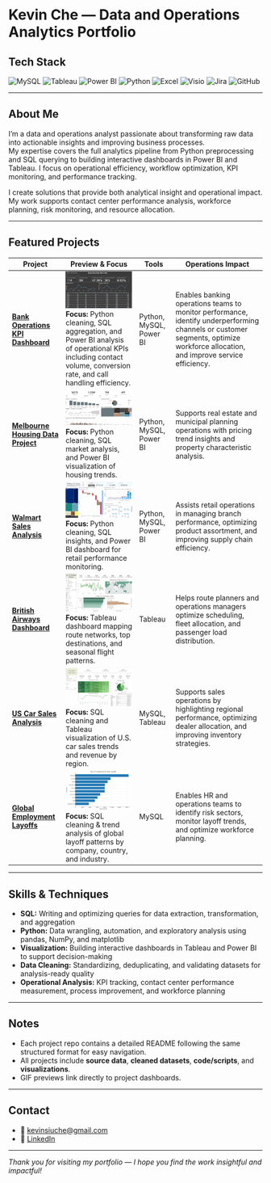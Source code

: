 # **Kevin Che — Data and Operations Analytics Portfolio**

## **Tech Stack**
![MySQL](https://img.shields.io/badge/MySQL-%2300f.svg?style=for-the-badge&logo=mysql&logoColor=white)
![Tableau](https://img.shields.io/badge/Tableau-E97627?style=for-the-badge&logo=Tableau&logoColor=white)
![Power BI](https://img.shields.io/badge/Power_BI-F2C811?style=for-the-badge&logo=powerbi&logoColor=black)
![Python](https://img.shields.io/badge/Python-3776AB.svg?style=for-the-badge&logo=Python&logoColor=white)
![Excel](https://img.shields.io/badge/Excel-217346?style=for-the-badge&logo=microsoft-excel&logoColor=white)
![Visio](https://img.shields.io/badge/Microsoft_Visio-3955A3?style=for-the-badge&logo=microsoft-visio&logoColor=white)
![Jira](https://img.shields.io/badge/Jira-0052CC?style=for-the-badge&logo=Jira&logoColor=white)
![GitHub](https://img.shields.io/badge/GitHub-%23121011.svg?style=for-the-badge&logo=github&logoColor=white)

---

## **About Me**

I’m a data and operations analyst passionate about transforming raw data into actionable insights and improving business processes.  
My expertise covers the full analytics pipeline from Python preprocessing and SQL querying to building interactive dashboards in Power BI and Tableau. I focus on operational efficiency, workflow optimization, KPI monitoring, and performance tracking. 

I create solutions that provide both analytical insight and operational impact. My work supports contact center performance analysis, workforce planning, risk monitoring, and resource allocation.


---

## **Featured Projects**
| Project | Preview & Focus | Tools | Operations Impact |
|---------|-----------------|-------|-------------------|
| [**Bank Operations KPI Dashboard**](https://github.com/kChe626/bank-operations-kpi-dashboard/tree/main) | ![Bank Preview](https://github.com/kChe626/bank-operations-kpi-dashboard/blob/main/Bank_operation_Dashboard/power_bi/Bank_dashboard_preview.gif)<br>**Focus:** Python cleaning, SQL aggregation, and Power BI analysis of operational KPIs including contact volume, conversion rate, and call handling efficiency. |  Python, MySQL, Power BI | Enables banking operations teams to monitor performance, identify underperforming channels or customer segments, optimize workforce allocation, and improve service efficiency. |
| [**Melbourne Housing Data Project**](https://github.com/kChe626/Melbourne-Housing-Project) | ![Melbourne Preview](https://github.com/kChe626/Melbourne-Housing-Project/blob/main/Housing_Dashboard.gif)<br>**Focus:** Python cleaning, SQL market analysis, and Power BI visualization of housing trends. | Python, MySQL, Power BI | Supports real estate and municipal planning operations with pricing trend insights and property characteristic analysis. |
| [**Walmart Sales Analysis**](https://github.com/kChe626/Walmart) | ![Walmart Preview](https://github.com/kChe626/Walmart/blob/main/Walmart%20Power%20Bi%20Dashboard.gif)<br>**Focus:** Python cleaning, SQL insights, and Power BI dashboard for retail performance monitoring. | Python, MySQL, Power BI | Assists retail operations in managing branch performance, optimizing product assortment, and improving supply chain efficiency. |
| [**British Airways Dashboard**](https://github.com/kChe626/Airways-Visulazation-Dashboard-Tableau) | ![Airways Preview](https://github.com/kChe626/Snapshots/blob/main/Airline%20Tab.gif)<br>**Focus:** Tableau dashboard mapping route networks, top destinations, and seasonal flight patterns. | Tableau | Helps route planners and operations managers optimize scheduling, fleet allocation, and passenger load distribution. |
| [**US Car Sales Analysis**](https://github.com/kChe626/Car_Sales) | ![Car Sales Preview](https://github.com/kChe626/Snapshots/blob/main/Car%20Sales%20Tab.gif)<br>**Focus:** SQL cleaning and Tableau visualization of U.S. car sales trends and revenue by region. | MySQL, Tableau | Supports sales operations by highlighting regional performance, optimizing dealer allocation, and improving inventory strategies. |
| [**Global Employment Layoffs**](https://github.com/kChe626/Layoffs_Data_Cleaning) | ![Layoffs Preview](https://github.com/kChe626/Snapshots/blob/main/Layoffs_SQL_Preview_800.png)<br>**Focus:** SQL cleaning & trend analysis of global layoff patterns by company, country, and industry. | MySQL | Enables HR and operations teams to identify risk sectors, monitor layoff trends, and optimize workforce planning. |

---

## **Skills & Techniques**
- **SQL:** Writing and optimizing queries for data extraction, transformation, and aggregation  
- **Python:** Data wrangling, automation, and exploratory analysis using pandas, NumPy, and matplotlib  
- **Visualization:** Building interactive dashboards in Tableau and Power BI to support decision-making  
- **Data Cleaning:** Standardizing, deduplicating, and validating datasets for analysis-ready quality
- **Operational Analysis:** KPI tracking, contact center performance measurement, process improvement, and workforce planning 

---

## **Notes**
- Each project repo contains a detailed README following the same structured format for easy navigation.  
- All projects include **source data**, **cleaned datasets**, **code/scripts**, and **visualizations**.  
- GIF previews link directly to project dashboards.

---

## **Contact**
- 📧 [kevinsiuche@gmail.com](mailto:kevinsiuche@gmail.com)  
- 💼 [LinkedIn](https://www.linkedin.com/in/kevin-che-78069ab0/)

---
*Thank you for visiting my portfolio — I hope you find the work insightful and impactful!*

